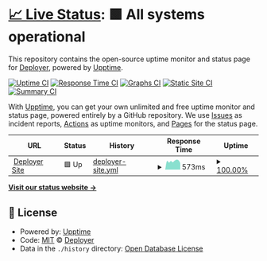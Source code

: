# [📈 Live Status](https://status.deployer.org): <!--live status--> **🟩 All systems operational**

This repository contains the open-source uptime monitor and status page for [Deployer](https://deployer.org), powered by [Upptime](https://github.com/upptime/upptime).

[![Uptime CI](https://github.com/koj-co/upptime/workflows/Uptime%20CI/badge.svg)](https://github.com/koj-co/upptime/actions?query=workflow%3A%22Uptime+CI%22)
[![Response Time CI](https://github.com/koj-co/upptime/workflows/Response%20Time%20CI/badge.svg)](https://github.com/koj-co/upptime/actions?query=workflow%3A%22Response+Time+CI%22)
[![Graphs CI](https://github.com/koj-co/upptime/workflows/Graphs%20CI/badge.svg)](https://github.com/koj-co/upptime/actions?query=workflow%3A%22Graphs+CI%22)
[![Static Site CI](https://github.com/koj-co/upptime/workflows/Static%20Site%20CI/badge.svg)](https://github.com/koj-co/upptime/actions?query=workflow%3A%22Static+Site+CI%22)
[![Summary CI](https://github.com/koj-co/upptime/workflows/Summary%20CI/badge.svg)](https://github.com/koj-co/upptime/actions?query=workflow%3A%22Summary+CI%22)

With [Upptime](https://upptime.js.org), you can get your own unlimited and free uptime monitor and status page, powered entirely by a GitHub repository. We use [Issues](https://github.com/deployphp/status/issues) as incident reports, [Actions](https://github.com/deployphp/status/actions) as uptime monitors, and [Pages](https://status.deployer.org) for the status page.

<!--start: status pages-->
<!-- This summary is generated by Upptime (https://github.com/upptime/upptime) -->
<!-- Do not edit this manually, your changes will be overwritten -->
<!-- prettier-ignore -->
| URL | Status | History | Response Time | Uptime |
| --- | ------ | ------- | ------------- | ------ |
| <img alt="" src="https://favicons.githubusercontent.com/deployer.org" height="13"> [Deployer Site](https://deployer.org) | 🟩 Up | [deployer-site.yml](https://github.com/deployphp/status/commits/HEAD/history/deployer-site.yml) | <details><summary><img alt="Response time graph" src="./graphs/deployer-site/response-time-week.png" height="20"> 573ms</summary><br><a href="https://status.deployer.org/history/deployer-site"><img alt="Response time 568" src="https://img.shields.io/endpoint?url=https%3A%2F%2Fraw.githubusercontent.com%2Fdeployphp%2Fstatus%2FHEAD%2Fapi%2Fdeployer-site%2Fresponse-time.json"></a><br><a href="https://status.deployer.org/history/deployer-site"><img alt="24-hour response time 493" src="https://img.shields.io/endpoint?url=https%3A%2F%2Fraw.githubusercontent.com%2Fdeployphp%2Fstatus%2FHEAD%2Fapi%2Fdeployer-site%2Fresponse-time-day.json"></a><br><a href="https://status.deployer.org/history/deployer-site"><img alt="7-day response time 573" src="https://img.shields.io/endpoint?url=https%3A%2F%2Fraw.githubusercontent.com%2Fdeployphp%2Fstatus%2FHEAD%2Fapi%2Fdeployer-site%2Fresponse-time-week.json"></a><br><a href="https://status.deployer.org/history/deployer-site"><img alt="30-day response time 547" src="https://img.shields.io/endpoint?url=https%3A%2F%2Fraw.githubusercontent.com%2Fdeployphp%2Fstatus%2FHEAD%2Fapi%2Fdeployer-site%2Fresponse-time-month.json"></a><br><a href="https://status.deployer.org/history/deployer-site"><img alt="1-year response time 568" src="https://img.shields.io/endpoint?url=https%3A%2F%2Fraw.githubusercontent.com%2Fdeployphp%2Fstatus%2FHEAD%2Fapi%2Fdeployer-site%2Fresponse-time-year.json"></a></details> | <details><summary><a href="https://status.deployer.org/history/deployer-site">100.00%</a></summary><a href="https://status.deployer.org/history/deployer-site"><img alt="All-time uptime 99.92%" src="https://img.shields.io/endpoint?url=https%3A%2F%2Fraw.githubusercontent.com%2Fdeployphp%2Fstatus%2FHEAD%2Fapi%2Fdeployer-site%2Fuptime.json"></a><br><a href="https://status.deployer.org/history/deployer-site"><img alt="24-hour uptime 100.00%" src="https://img.shields.io/endpoint?url=https%3A%2F%2Fraw.githubusercontent.com%2Fdeployphp%2Fstatus%2FHEAD%2Fapi%2Fdeployer-site%2Fuptime-day.json"></a><br><a href="https://status.deployer.org/history/deployer-site"><img alt="7-day uptime 100.00%" src="https://img.shields.io/endpoint?url=https%3A%2F%2Fraw.githubusercontent.com%2Fdeployphp%2Fstatus%2FHEAD%2Fapi%2Fdeployer-site%2Fuptime-week.json"></a><br><a href="https://status.deployer.org/history/deployer-site"><img alt="30-day uptime 100.00%" src="https://img.shields.io/endpoint?url=https%3A%2F%2Fraw.githubusercontent.com%2Fdeployphp%2Fstatus%2FHEAD%2Fapi%2Fdeployer-site%2Fuptime-month.json"></a><br><a href="https://status.deployer.org/history/deployer-site"><img alt="1-year uptime 99.92%" src="https://img.shields.io/endpoint?url=https%3A%2F%2Fraw.githubusercontent.com%2Fdeployphp%2Fstatus%2FHEAD%2Fapi%2Fdeployer-site%2Fuptime-year.json"></a></details>

<!--end: status pages-->

[**Visit our status website →**](https://status.deployer.org)

## 📄 License

- Powered by: [Upptime](https://github.com/upptime/upptime)
- Code: [MIT](./LICENSE) © [Deployer](https://deployer.org)
- Data in the `./history` directory: [Open Database License](https://opendatacommons.org/licenses/odbl/1-0/)
